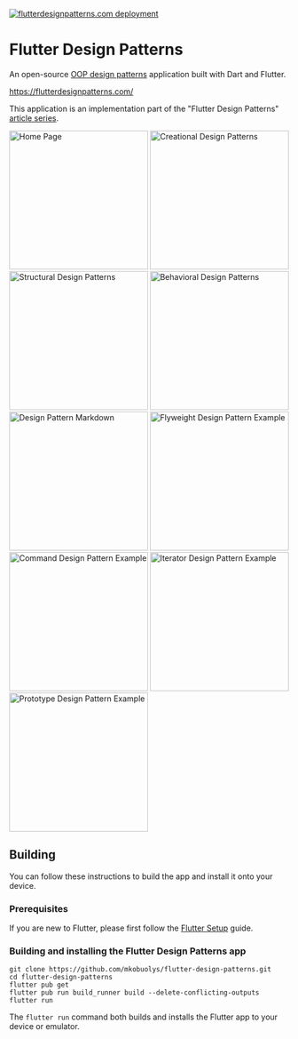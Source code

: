 [![flutterdesignpatterns.com deployment](https://github.com/mkobuolys/flutter-design-patterns/actions/workflows/main.yml/badge.svg)](https://github.com/mkobuolys/flutter-design-patterns/actions/workflows/main.yml)

# Flutter Design Patterns

An open-source [OOP design patterns](https://en.wikipedia.org/wiki/Design_Patterns) application built with Dart and Flutter.


https://flutterdesignpatterns.com/

This application is an implementation part of the "Flutter Design Patterns" [article series](https://kazlauskas.dev/flutter-design-patterns-0-introduction).

<p float="left">
	<img src="./images/home.png" alt="Home Page" width="250">
	<img src="./images/creational.png" alt="Creational Design Patterns" width="250">
	<img src="./images/structural.png" alt="Structural Design Patterns" width="250">
	<img src="./images/behavioral.png" alt="Behavioral Design Patterns" width="250">
    <img src="./images/markdown.png" alt="Design Pattern Markdown" width="250">
	<img src="./images/flyweight.png" alt="Flyweight Design Pattern Example" width="250">
	<img src="./images/command.png" alt="Command Design Pattern Example" width="250">
	<img src="./images/iterator.png" alt="Iterator Design Pattern Example" width="250">
	<img src="./images/prototype.png" alt="Prototype Design Pattern Example" width="250">
</p>

## Building

You can follow these instructions to build the app and install it onto your device.

### Prerequisites

If you are new to Flutter, please first follow the [Flutter Setup](https://flutter.dev/setup/) guide.

### Building and installing the Flutter Design Patterns app

```
git clone https://github.com/mkobuolys/flutter-design-patterns.git
cd flutter-design-patterns
flutter pub get
flutter pub run build_runner build --delete-conflicting-outputs
flutter run
```

The `flutter run` command both builds and installs the Flutter app to your device or emulator.
